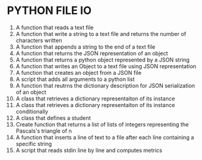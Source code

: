 # PYTHON FILE IO
1. A function that reads a text file
2. A function that write a string to a text file and returns the number of characters written
3. A function that appends a string to the end of a text file
4. A function that returns the JSON representation of an object
5. A function that returns a python object represented by a JSON string
6. A function that writes an Object to a text file using JSON representation
7. A function that creates an object from a JSON file
8. A script that adds all arguments to a python list
9. A function that reutrns the dictionary description for JSON serialization of an object
10. A class that retrieves a dictionary representaiton of its instance
11. A class that retrieves a dictionary representaiton of its instance conditionally
12. A class that defines a student
13. Create function that returns a list of lists of integers representing the Pascals's triangle of n
14. A function that inserts a line of text to a file after each line containing a specific string
15. A script that reads stdin line by line and computes metrics
